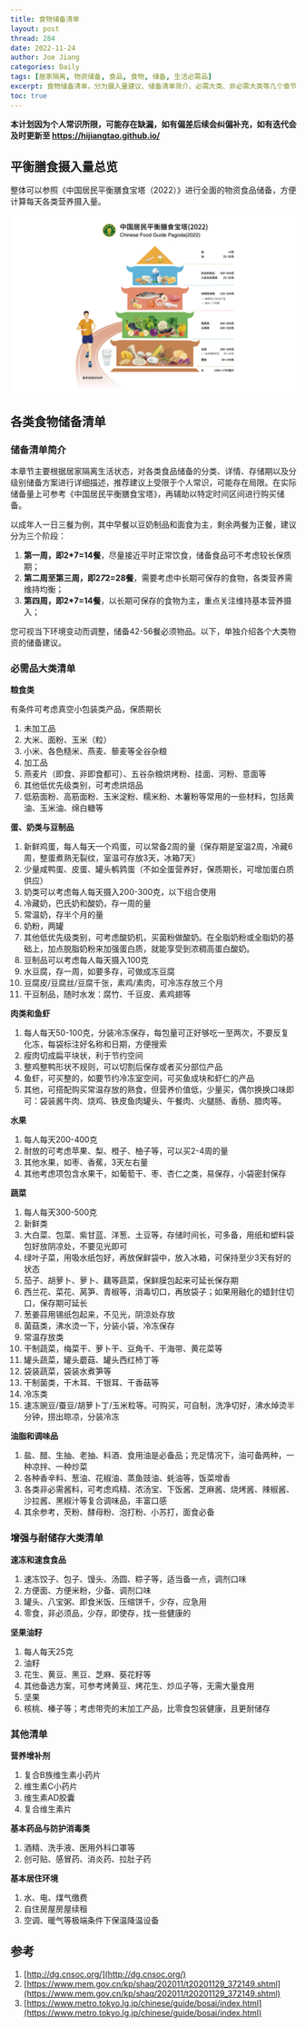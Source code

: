 ```yaml
---
title: 食物储备清单
layout: post
thread: 284
date: 2022-11-24
author: Joe Jiang
categories: Daily
tags: [居家隔离, 物资储备, 食品, 食物, 储备, 生活必需品]
excerpt: 食物储备清单，分为摄入量建议、储备清单简介、必需大类、非必需大类等几个章节。与此同时，本计划因为个人常识所限，可能存在缺漏，如有偏差后续会纠偏补充，如有迭代会及时更新至 https://hijiangtao.github.io
toc: true
---
```


**本计划因为个人常识所限，可能存在缺漏，如有偏差后续会纠偏补充，如有迭代会及时更新至 <https://hijiangtao.github.io/>**

## 平衡膳食摄入量总览

整体可以参照《中国居民平衡膳食宝塔（2022）》进行全面的物资食品储备，方便计算每天各类营养摄入量。

![](/assets/in-post/2022-11-24-Food-Reserve-Plan-1.png )

## 各类食物储备清单

### 储备清单简介

本章节主要根据居家隔离生活状态，对各类食品储备的分类、详情、存储期以及分级别储备方案进行详细描述，推荐建议上受限于个人常识，可能存在局限。在实际储备量上可参考《中国居民平衡膳食宝塔》，再辅助以特定时间区间进行购买储备。

以成年人一日三餐为例，其中早餐以豆奶制品和面食为主，剩余两餐为正餐，建议分为三个阶段：

1. **第一周，即2*7=14餐**，尽量接近平时正常饮食，储备食品可不考虑较长保质期；
2. **第二周至第三周，即2*7*2=28餐**，需要考虑中长期可保存的食物，各类营养需维持均衡；
3. **第四周，即2*7=14餐**，以长期可保存的食物为主，重点关注维持基本营养摄入；

您可视当下环境变动而调整，储备42-56餐必须物品。以下，单独介绍各个大类物资的储备建议。

### 必需品大类清单

**粮食类**

有条件可考虑真空小包装类产品，保质期长

1. 未加工品
  1. 大米、面粉、玉米（粒）
  2. 小米、各色糙米、燕麦、藜麦等全谷杂粮
2. 加工品
  1. 燕麦片（即食、非即食都可）、五谷杂粮烘烤粉、挂面、河粉、意面等
3. 其他低优先级类别，可考虑烘焙品
  1. 低筋面粉、高筋面粉、玉米淀粉、糯米粉、木薯粉等常用的一些材料，包括黄油、玉米油、绵白糖等

**蛋、奶类与豆制品**

1. 新鲜鸡蛋，每人每天一个鸡蛋，可以常备2周的量（保存期是室温2周，冷藏6周，整蛋煮熟无裂纹，室温可存放3天，冰箱7天）
2. 少量咸鸭蛋、皮蛋、罐头鹌鹑蛋（不如全蛋营养好，保质期长，可增加蛋白质供应）
3. 奶类可以考虑每人每天摄入200-300克，以下组合使用
  1. 冷藏奶，巴氏奶和酸奶，存一周的量
  2. 常温奶，存半个月的量
  3. 奶粉，两罐
  4. 其他低优先级类别，可考虑酸奶机，买菌粉做酸奶。在全脂奶粉或全脂奶的基础上，加点脱脂奶粉来加强蛋白质，就能享受到浓稠高蛋白酸奶。
4. 豆制品可以考虑每人每天摄入100克
  1. 水豆腐，存一周，如要多存，可做成冻豆腐
  2. 豆腐皮/豆腐丝/豆腐千张，素鸡/素肉，可冷冻存放三个月
  3. 干豆制品，随时水发：腐竹、千豆皮、素鸡翅等

**肉类和鱼虾**

1. 每人每天50-100克，分装冷冻保存，每包量可正好够吃一至两次，不要反复化冻，每袋标注好名称和日期，方便搜索
2. 瘦肉切成扁平块状，利于节约空间
3. 整鸡整鸭形状不规则，可以切割后保存或者买分部位产品
4. 鱼虾，可买整的，如要节约冷冻室空间，可买鱼成块和虾仁的产品
5. 其他，可搭配购买常温存放的熟食，但营养价值低，少量买，偶尔换换口味即可：袋装酱牛肉、烧鸡、铁皮鱼肉罐头、午餐肉、火腿肠、香肠、腊肉等。

**水果**

1. 每人每天200-400克
2. 耐放的可考虑苹果、梨、橙子、柚子等，可以买2-4周的量
3. 其他水果，如枣、香蕉，3天左右量
4. 其他考虑项包含水果干，如葡萄干、枣、杏仁之类，易保存，小袋密封保存

**蔬菜**

1. 每人每天300-500克
2. 新鲜类
  1. 大白菜、包菜、紫甘蓝、洋葱、土豆等，存储时间长，可多备，用纸和塑料袋包好放阴凉处，不要见光即可
  2. 绿叶子菜，用吸水纸包好，再放保鲜袋中，放入冰箱，可保持至少3天有好的状态
  3. 茄子、胡萝卜、萝卜、藕等蔬菜，保鲜膜包起来可延长保存期
  4. 西兰花、菜花、莴笋、青椒等，消毒切口，再放袋子；如果用融化的蜡封住切口，保存期可延长
  5. 葱姜蒜用锡纸包起来，不见光，阴涼处存放
  6. 菌菇类，沸水烫一下，分装小袋，冷冻保存
3. 常温存放类
  1. 干制蔬菜，梅菜干、萝卜干、豆角千、干海带、黄花菜等
  2. 罐头蔬菜，罐头蘑菇、罐头西红杮丁等
  3. 袋装蔬菜，袋装水煮笋等
  4. 干制菌类，干木耳、干银耳、干香菇等
4. 冷冻类
  1. 速冻豌豆/蚕豆/胡萝卜丁/玉米粒等。可购买，可自制，洗净切好，沸水焯烫半分钟，捞出晾凉，分装冷冻

**油脂和调味品**

1. 盐、醋、生抽、老抽、料酒、食用油是必备品；充足情况下，油可备两种，一种凉拌、一种炒菜
2. 各种香辛料、葱油、花椒油、蒸鱼豉油、蚝油等，饭菜增香
3. 各类非必需酱料，可考虑鸡精、浓汤宝、下饭酱、芝麻酱、烧烤酱、辣椒酱、沙拉酱、黑椒汁等复合调味品，丰富口感
4. 其余参考，芡粉、酵母粉、泡打粉、小苏打，面食必备

### 增强与耐储存大类清单

**速冻和速食食品**

1. 速冻饺子、包子、馒头、汤圆、粽子等，适当备一点，调剂口味
2. 方便面、方便米粉，少备、调剂口味
3. 罐头、八宝粥、即食米饭、压缩饼千，少存，应急用
4. 零食，非必须品，少存，即使存，找一些健康的

**坚果油籽**

1. 每人每天25克
2. 油籽
  1. 花生、黄豆、黑豆、芝麻、葵花籽等
  2. 其他备选方案，可参考烤黄豆、烤花生、炒瓜子等，无需大量食用
3. 坚果
  1. 核桃、榛子等；考虑带壳的末加工产品，比零食包装健康，且更耐储存

### 其他清单

**营养增补剂**

1. 复合B族维生素小药片
2. 维生素C小药片
3. 维生素AD胶囊
4. 复合维生素片

**基本药品与防护消毒类**

1. 酒精、洗手液、医用外科口罩等
2. 创可贴、感冒药、消炎药、拉肚子药

**基本居住环境**

1. 水、电、煤气缴费
2. 自住房屋房屋续租
3. 空调、暖气等极端条件下保温降温设备

## 参考

1. [http://dg.cnsoc.org/](http://dg.cnsoc.org/)
2. [https://www.mem.gov.cn/kp/shaq/202011/t20201129_372149.shtml](https://www.mem.gov.cn/kp/shaq/202011/t20201129_372149.shtml)
3. [https://www.metro.tokyo.lg.jp/chinese/guide/bosai/index.html](https://www.metro.tokyo.lg.jp/chinese/guide/bosai/index.html)